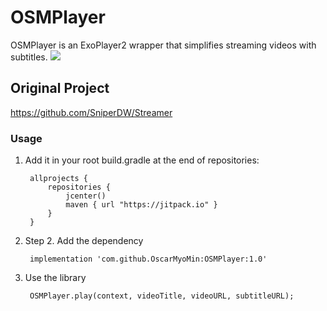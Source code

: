 # OSMPlayer

OSMPlayer is an ExoPlayer2 wrapper that simplifies streaming videos with subtitles.
[![](https://jitpack.io/v/OscarMyoMin/OSMPlayer.svg)](https://jitpack.io/#OscarMyoMin/OSMPlayer)

## Original Project
https://github.com/SniperDW/Streamer

### Usage

1. Add it in your root build.gradle at the end of repositories:

        allprojects {
            repositories {
                jcenter()
                maven { url "https://jitpack.io" }
            }
        }
        
2. Step 2. Add the dependency
    
        implementation 'com.github.OscarMyoMin:OSMPlayer:1.0'
        
3. Use the library

        OSMPlayer.play(context, videoTitle, videoURL, subtitleURL);
        
        
